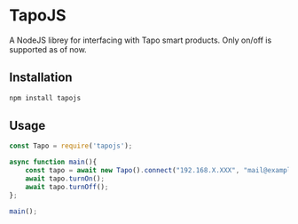 # TapoJS
 A NodeJS librey for interfacing with Tapo smart products. Only on/off is supported as of now.
 
 ## Installation
 
```bash
npm install tapojs
```

## Usage

```js
const Tapo = require('tapojs');

async function main(){
    const tapo = await new Tapo().connect("192.168.X.XXX", "mail@example.com", "Passw0rd!");
    await tapo.turnOn();
    await tapo.turnOff();
};

main();
```
